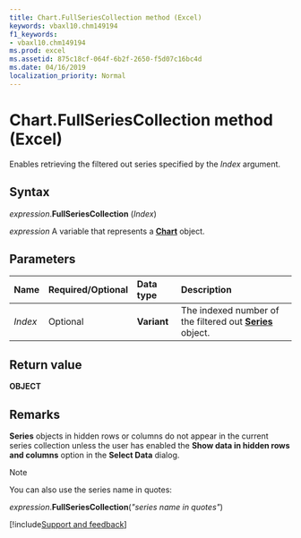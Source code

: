 ```yaml
---
title: Chart.FullSeriesCollection method (Excel)
keywords: vbaxl10.chm149194
f1_keywords:
- vbaxl10.chm149194
ms.prod: excel
ms.assetid: 875c18cf-064f-6b2f-2650-f5d07c16bc4d
ms.date: 04/16/2019
localization_priority: Normal
---
```



# Chart.FullSeriesCollection method (Excel)

Enables retrieving the filtered out series specified by the _Index_ argument.

## Syntax

_expression_.**FullSeriesCollection** (_Index_)

_expression_ A variable that represents a **[Chart](Excel.Chart(object).md)** object.


## Parameters

|Name|Required/Optional|Data type|Description|
|:-----|:-----|:-----|:-----|
| _Index_|Optional|**Variant** |The indexed number of the filtered out **[Series](excel.series(object).md)** object.|

## Return value

**OBJECT**


## Remarks

**Series** objects in hidden rows or columns do not appear in the current series collection unless the user has enabled the **Show data in hidden rows and columns** option in the **Select Data** dialog.

> [!NOTE] 
> You can also use the series name in quotes:
>   
> _expression_.**FullSeriesCollection**(_"series name in quotes"_)



[!include[Support and feedback](~/includes/feedback-boilerplate.md)]
